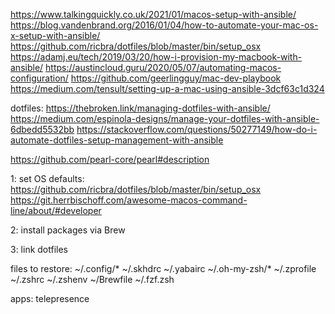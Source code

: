 https://www.talkingquickly.co.uk/2021/01/macos-setup-with-ansible/
https://blog.vandenbrand.org/2016/01/04/how-to-automate-your-mac-os-x-setup-with-ansible/
https://github.com/ricbra/dotfiles/blob/master/bin/setup_osx
https://adamj.eu/tech/2019/03/20/how-i-provision-my-macbook-with-ansible/
https://austincloud.guru/2020/05/07/automating-macos-configuration/
https://github.com/geerlingguy/mac-dev-playbook
https://medium.com/tensult/setting-up-a-mac-using-ansible-3dcf63c1d324

dotfiles:
https://thebroken.link/managing-dotfiles-with-ansible/
https://medium.com/espinola-designs/manage-your-dotfiles-with-ansible-6dbedd5532bb
https://stackoverflow.com/questions/50277149/how-do-i-automate-dotfiles-setup-management-with-ansible

https://github.com/pearl-core/pearl#description

1: set OS defaults:
https://github.com/ricbra/dotfiles/blob/master/bin/setup_osx
https://git.herrbischoff.com/awesome-macos-command-line/about/#developer

2: install packages via Brew

3: link dotfiles

files to restore: 
~/.config/*
~/.skhdrc
~/.yabairc
~/.oh-my-zsh/*
~/.zprofile
~/.zshrc
~/.zshenv
~/Brewfile
~/.fzf.zsh


apps: 
telepresence